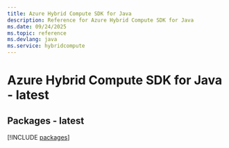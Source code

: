 ```yaml
---
title: Azure Hybrid Compute SDK for Java
description: Reference for Azure Hybrid Compute SDK for Java
ms.date: 09/24/2025
ms.topic: reference
ms.devlang: java
ms.service: hybridcompute
---
```

# Azure Hybrid Compute SDK for Java - latest
## Packages - latest
[!INCLUDE [packages](hybrid-compute-index.md)]